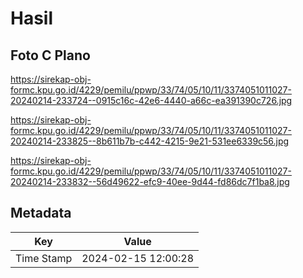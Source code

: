 # Hasil

## Foto C Plano

https://sirekap-obj-formc.kpu.go.id/4229/pemilu/ppwp/33/74/05/10/11/3374051011027-20240214-233724--0915c16c-42e6-4440-a66c-ea391390c726.jpg

https://sirekap-obj-formc.kpu.go.id/4229/pemilu/ppwp/33/74/05/10/11/3374051011027-20240214-233825--8b611b7b-c442-4215-9e21-531ee6339c56.jpg

https://sirekap-obj-formc.kpu.go.id/4229/pemilu/ppwp/33/74/05/10/11/3374051011027-20240214-233832--56d49622-efc9-40ee-9d44-fd86dc7f1ba8.jpg


## Metadata

| Key        | Value               |
| ---------- | ------------------- |
| Time Stamp | 2024-02-15 12:00:28 |



